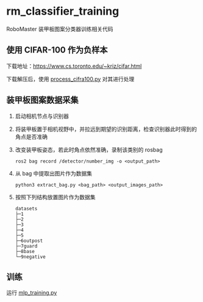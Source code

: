 # rm_classifier_training
RoboMaster 装甲板图案分类器训练相关代码

## 使用 CIFAR-100 作为负样本

下载地址：https://www.cs.toronto.edu/~kriz/cifar.html

下载解压后，使用 [process_cifra100.py](process_cifra100.py) 对其进行处理

## 装甲板图案数据采集

1. 启动相机节点与识别器
2. 将装甲板置于相机视野中，并拉远到期望的识别距离，检查识别器此时得到的角点是否准确
3. 改变装甲板姿态，若此时角点依然准确，录制该类别的 rosbag

    ```
    ros2 bag record /detector/number_img -o <output_path>
    ```

4. 从 bag 中提取出图片作为数据集

    ```
    python3 extract_bag.py <bag_path> <output_images_path>
    ```

5. 按照下列结构放置图片作为数据集

    ```
    datasets
    ├─1
    ├─2
    ├─3
    ├─4
    ├─5
    ├─6outpost
    ├─7guard
    ├─8base
    └─9negative
    ```

## 训练

运行 [mlp_training.py](mlp_training.py)
